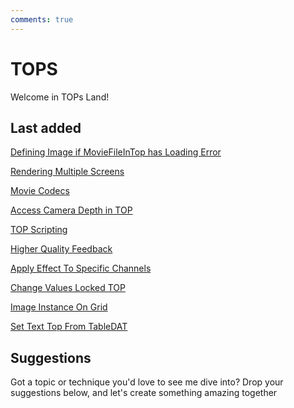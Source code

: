```yaml
---
comments: true
--- 
```

# TOPS

Welcome in TOPs Land!

## Last added
[Defining Image if MovieFileInTop has Loading Error](DefiningLoadingErrorImage.md)

[Rendering Multiple Screens](RenderingMultipleScreens.md)

[Movie Codecs](MovieCodecs.md)

[Access Camera Depth in TOP](AccessCameraDepthTop.md)

[TOP Scripting](TOPScripting.md)

[Higher Quality Feedback](HigherQualityFeedback.md)

[Apply Effect To Specific Channels](ApplyEffectForOnlySpecificChannels.md)

[Change Values Locked TOP](ChangeValuesLockedTOP.md)

[Image Instance On Grid](ImageInstancingOnGrid.md)
 
[Set Text Top From TableDAT](SetTextTOPFromTableDAT.md)

## Suggestions
Got a topic or technique you'd love to see me dive into? Drop your suggestions below, and let's create something amazing together